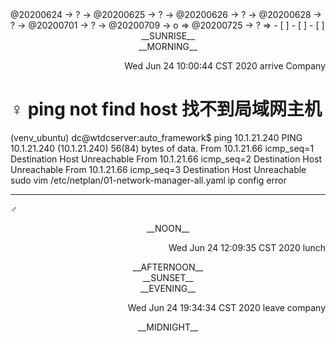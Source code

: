 <link rel="stylesheet"  type="text/css" href="s-activity.css"/>
<td-dc>@20200624 → ? → @20200625 → ? → @20200626 → ? → @20200628 → ? → @20200701 → ? → @20200709 → o ⇒ @20200725 → ? ⇒ </td-dc>
- [ ]    
- [ ]    
- [ ]    

<center><tb-dc>__SUNRISE__</tb-dc></center>
<center><tb-dc>__MORNING__</tb-dc></center>
<p align="right"><ac-dc>Wed Jun 24 10:00:44 CST 2020 arrive Company</ac-dc></p>

# ♀ ping not find host 找不到局域网主机
(venv_ubuntu) dc@wtdcserver:auto_framework$ ping 10.1.21.240
PING 10.1.21.240 (10.1.21.240) 56(84) bytes of data.
From 10.1.21.66 icmp_seq=1 Destination Host Unreachable
From 10.1.21.66 icmp_seq=2 Destination Host Unreachable
From 10.1.21.66 icmp_seq=3 Destination Host Unreachable
sudo vim /etc/netplan/01-network-manager-all.yaml  ip config error

---
_♂_
<center><tb-dc>__NOON__</tb-dc></center>
<p align="right"><ac-dc>Wed Jun 24 12:09:35 CST 2020 lunch</ac-dc></p>
<center><tb-dc>__AFTERNOON__</tb-dc></center>
<center><tb-dc>__SUNSET__</tb-dc></center>
<center><tb-dc>__EVENING__</tb-dc></center>
<p align="right"><ac-dc>Wed Jun 24 19:34:34 CST 2020 leave company</ac-dc></p>
<center><tb-dc>__MIDNIGHT__</tb-dc></center>
